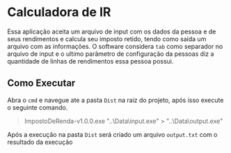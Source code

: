 
# Calculadora de IR

Essa aplicação aceita um arquivo de input com os dados da pessoa e de seus rendimentos e calcula seu imposto retido, tendo como saída um arquivo com as informações.
O software considera  `tab` como separador no arquivo de input e o ultimo parâmetro de configuração da pessoas diz a quantidade de linhas de rendimentos essa pessoa possui.

## Como Executar

Abra o `cmd` e navegue ate a pasta `Dist` na raiz do projeto, após isso execute o seguinte comando.

> ImpostoDeRenda-v1.0.0.exe  "..\Data\input.exe" > "..\Data\output.exe" 

Após a execução na pasta `Dist` será criado um arquivo `output.txt` com o resultado da execução
